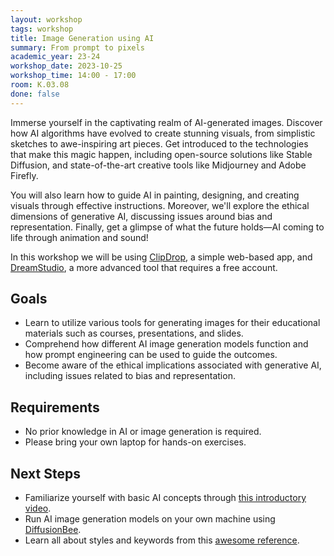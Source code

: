 ```yaml
---
layout: workshop
tags: workshop
title: Image Generation using AI
summary: From prompt to pixels
academic_year: 23-24
workshop_date: 2023-10-25
workshop_time: 14:00 - 17:00
room: K.03.08
done: false
---
```


Immerse yourself in the captivating realm of AI-generated images. Discover how AI algorithms have evolved to create stunning visuals, from simplistic sketches to awe-inspiring art pieces. Get introduced to the technologies that make this magic happen, including open-source solutions like Stable Diffusion, and state-of-the-art creative tools like Midjourney and Adobe Firefly.

You will also learn how to guide AI in painting, designing, and creating visuals through effective instructions. Moreover, we'll explore the ethical dimensions of generative AI, discussing issues around bias and representation. Finally, get a glimpse of what the future holds—AI coming to life through animation and sound!

 In this workshop we will be using [ClipDrop](https://clipdrop.co/), a simple web-based app, and [DreamStudio](https://beta.dreamstudio.ai/), a more advanced tool that requires a free account.

## Goals

- Learn to utilize various tools for generating images for their educational materials such as courses, presentations, and slides.
- Comprehend how different AI image generation models function and how prompt engineering can be used to guide the outcomes.
- Become aware of the ethical implications associated with generative AI, including issues related to bias and representation.

## Requirements

- No prior knowledge in AI or image generation is required.
- Please bring your own laptop for hands-on exercises.

## Next Steps

- Familiarize yourself with basic AI concepts through [this introductory video](https://www.youtube.com/watch?v=2ePf9rue1Ao).
- Run AI image generation models on your own machine using [DiffusionBee](https://diffusionbee.com/).
- Learn all about styles and keywords from this [awesome reference](https://github.com/willwulfken/MidJourney-Styles-and-Keywords-Reference).
